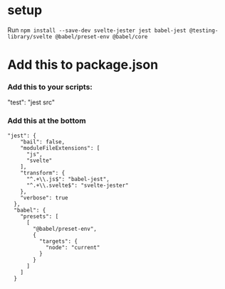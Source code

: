 # setup
Run `npm install --save-dev svelte-jester jest babel-jest @testing-library/svelte @babel/preset-env @babel/core`     

# Add this to package.json
### Add this to your scripts:     
"test": "jest src"
### Add this at the bottom
```
"jest": {
    "bail": false,
    "moduleFileExtensions": [
      "js",
      "svelte"
    ],
    "transform": {
      "^.+\\.js$": "babel-jest",
      "^.+\\.svelte$": "svelte-jester"
    },
    "verbose": true
  },
  "babel": {
    "presets": [
      [
        "@babel/preset-env",
        {
          "targets": {
            "node": "current"
          }
        }
      ]
    ]
  }
```